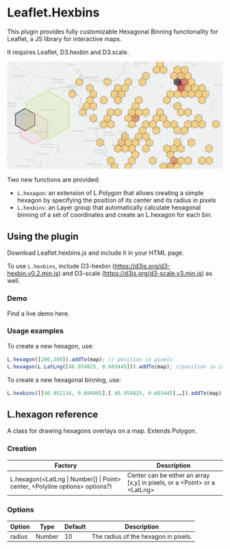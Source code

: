 # Leaflet.Hexbins

This plugin provides fully customizable Hexagonal Binning functionality for Leaflet, a JS library for interactive maps.

It requires Leaflet, D3.hexbin and D3.scale.

![](/img/hexbins_illustration.png)

Two new functions are provided:
* `L.hexagon`: an extension of L.Polygon that allows creating a simple hexagon by specifying the position of its center and its radius in pixels
* `L.hexbins`: an Layer group that automatically calculate hexagonal binning of a set of coordinates and create an L.hexagon for each bin.

## Using the plugin
Download Leaflet.hexbins.js and include it in your HTML page.

To use `L.hexbins`, include D3-hexbin (https://d3js.org/d3-hexbin.v0.2.min.js) and D3-scale (https://d3js.org/d3-scale.v3.min.js) as well.

### Demo
Find a live demo here.


### Usage examples

To create a new hexagon, use:
```javascript
L.hexagon([200,200]).addTo(map); // position in pixels
L.hexagon(L.LatLng([46.954825, 0.603445])).addTo(map); //position in Lat,Long
```


To create a new hexagonal binning, use:
```javascript
L.hexbins([[46.952134, 0.604905],[ 46.954825, 0.603445],…]).addTo(map); 
```

## L.hexagon reference
A class for drawing hexagons overlays on a map. Extends Polygon.

### Creation
Factory | Description
------------ | -------------
L.hexagon(\<LatLng \| Number[] \| Point> center, \<Polyline options> options?)  | Center can be either  an array [x,y] in pixels, or a \<Point> or a \<LatLng>

### Options
Option | Type | 	Default | Description
------------ | ------------- | ------------- | -------------
radius | Number | 10 | The radius of the hexagon in pixels.
 



